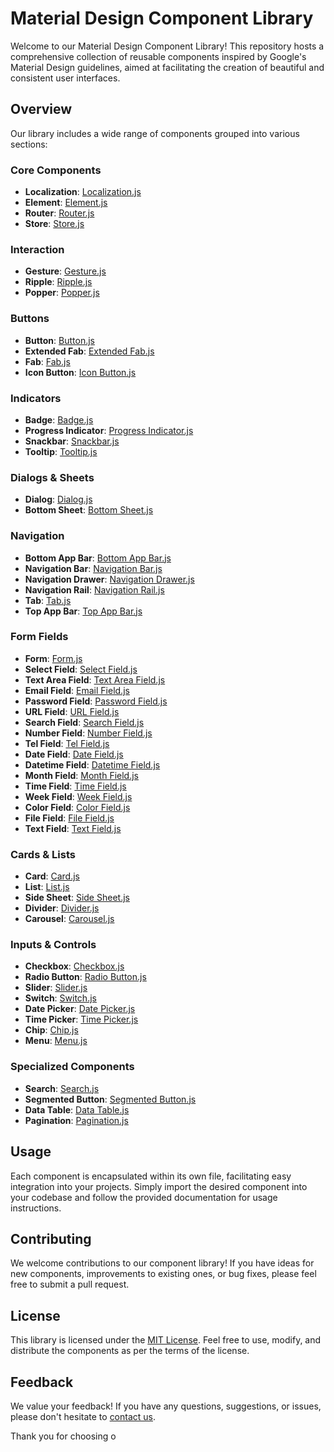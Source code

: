 # Material Design Component Library

Welcome to our Material Design Component Library! This repository hosts a comprehensive collection of reusable components inspired by Google's Material Design guidelines, aimed at facilitating the creation of beautiful and consistent user interfaces.

## Overview

Our library includes a wide range of components grouped into various sections:

### Core Components
- **Localization**: [Localization.js](./localization/localization.js)
- **Element**: [Element.js](./element/element.js)
- **Router**: [Router.js](./router/router.js)
- **Store**: [Store.js](./store/store.js)

### Interaction
- **Gesture**: [Gesture.js](./gesture/gesture.js)
- **Ripple**: [Ripple.js](./ripple/ripple.js)
- **Popper**: [Popper.js](./popper/popper.js)

### Buttons
- **Button**: [Button.js](./button/button.js)
- **Extended Fab**: [Extended Fab.js](./extended-fab/extended-fab.js)
- **Fab**: [Fab.js](./fab/fab.js)
- **Icon Button**: [Icon Button.js](./icon-button/icon-button.js)

### Indicators
- **Badge**: [Badge.js](./badge/badge.js)
- **Progress Indicator**: [Progress Indicator.js](./progress-indicator/progress-indicator.js)
- **Snackbar**: [Snackbar.js](./snackbar/snackbar.js)
- **Tooltip**: [Tooltip.js](./tooltip/tooltip.js)

### Dialogs & Sheets
- **Dialog**: [Dialog.js](./dialog/dialog.js)
- **Bottom Sheet**: [Bottom Sheet.js](./bottom-sheet/bottom-sheet.js)

### Navigation
- **Bottom App Bar**: [Bottom App Bar.js](./bottom-app-bar/bottom-app-bar.js)
- **Navigation Bar**: [Navigation Bar.js](./navigation-bar/navigation-bar.js)
- **Navigation Drawer**: [Navigation Drawer.js](./navigation-drawer/navigation-drawer.js)
- **Navigation Rail**: [Navigation Rail.js](./navigation-rail/navigation-rail.js)
- **Tab**: [Tab.js](./tab/tab.js)
- **Top App Bar**: [Top App Bar.js](./top-app-bar/top-app-bar.js)

### Form Fields
- **Form**: [Form.js](./form/form.js)
- **Select Field**: [Select Field.js](./select-field/select-field.js)
- **Text Area Field**: [Text Area Field.js](./textarea-field/textarea-field.js)
- **Email Field**: [Email Field.js](./email-field/email-field.js)
- **Password Field**: [Password Field.js](./password-field/password-field.js)
- **URL Field**: [URL Field.js](./url-field/url-field.js)
- **Search Field**: [Search Field.js](./search-field/search-field.js)
- **Number Field**: [Number Field.js](./number-field/number-field.js)
- **Tel Field**: [Tel Field.js](./tel-field/tel-field.js)
- **Date Field**: [Date Field.js](./date-field/date-field.js)
- **Datetime Field**: [Datetime Field.js](./datetime-field/datetime-field.js)
- **Month Field**: [Month Field.js](./month-field/month-field.js)
- **Time Field**: [Time Field.js](./time-field/time-field.js)
- **Week Field**: [Week Field.js](./week-field/week-field.js)
- **Color Field**: [Color Field.js](./color-field/color-field.js)
- **File Field**: [File Field.js](./file-field/file-field.js)
- **Text Field**: [Text Field.js](./text-field/text-field.js)

### Cards & Lists
- **Card**: [Card.js](./card/card.js)
- **List**: [List.js](./list/list.js)
- **Side Sheet**: [Side Sheet.js](./side-sheet/side-sheet.js)
- **Divider**: [Divider.js](./divider/divider.js)
- **Carousel**: [Carousel.js](./carousel/carousel.js)

### Inputs & Controls
- **Checkbox**: [Checkbox.js](./checkbox/checkbox.js)
- **Radio Button**: [Radio Button.js](./radio-button/radio-button.js)
- **Slider**: [Slider.js](./slider/slider.js)
- **Switch**: [Switch.js](./switch/switch.js)
- **Date Picker**: [Date Picker.js](./date-picker/date-picker.js)
- **Time Picker**: [Time Picker.js](./time-picker/time-picker.js)
- **Chip**: [Chip.js](./chip/chip.js)
- **Menu**: [Menu.js](./menu/menu.js)

### Specialized Components
- **Search**: [Search.js](./search/search.js)
- **Segmented Button**: [Segmented Button.js](./segmented-button/segmented-button.js)
- **Data Table**: [Data Table.js](./data-table/data-table.js)
- **Pagination**: [Pagination.js](./pagination/pagination.js)

## Usage

Each component is encapsulated within its own file, facilitating easy integration into your projects. Simply import the desired component into your codebase and follow the provided documentation for usage instructions.

## Contributing

We welcome contributions to our component library! If you have ideas for new components, improvements to existing ones, or bug fixes, please feel free to submit a pull request.

## License

This library is licensed under the [MIT License](./LICENSE). Feel free to use, modify, and distribute the components as per the terms of the license.

## Feedback

We value your feedback! If you have any questions, suggestions, or issues, please don't hesitate to [contact us](mailto:your-email@example.com).

Thank you for choosing o
